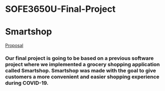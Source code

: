 # SOFE3650U-Final-Project

# Smartshop

[Proposal](https://github.com/nivethagnan/SOFE3650U-Final-Project/blob/main/Project%20Proposal_GRP8.pdf)
### Our final project is going to be based on a previous software project where we implemented a grocery shopping application called Smartshop. Smartshop was made with the goal to give customers a more convenient and easier shopping experience during COVID-19. 
